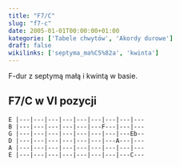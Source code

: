 ```yaml
---
title: "F7/C"
slug: "f7-c"
date: 2005-01-01T00:00:00+01:00
kategorie: ['Tabele chwytów', 'Akordy durowe']
draft: false
wikilinks: ['septyma_ma%C5%82a', 'kwinta']
---
```

F-dur z septymą małą<!-- link nie odnosił się do niczego --> i
kwintą<!-- link nie odnosił się do niczego --> w basie.

## F7/C w VI pozycji

    E |---|---|---|---|---|---|---|---|---
    B |---|---|---|---|---|---F---|---|---
    G |---|---|---|---|---|---|---|---Eb--
    D |---|---|---|---|---|---|---A---|---
    A |---|---|---|---|---|---|---|---|---
    E |---|---|---|---|---|---|---|---C---


